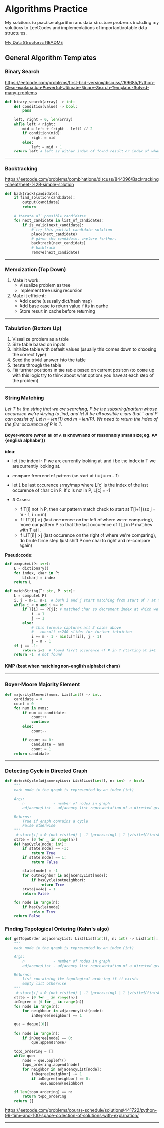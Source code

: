 # Algorithms Practice
My solutions to practice algorithm and data structure problems including my solutions to LeetCodes and implementations of important/notable data structures.

[My Data Structures README](Data_Structures/README.md)

## General Algorithm Templates

### Binary Search
https://leetcode.com/problems/first-bad-version/discuss/769685/Python-Clear-explanation-Powerful-Ultimate-Binary-Search-Template.-Solved-many-problems
```python
def binary_search(array) -> int:
    def condition(value) -> bool:
        pass

    left, right = 0, len(array)
    while left < right:
        mid = left + (right - left) // 2
        if condition(mid):
            right = mid
        else:
            left = mid + 1
    return left # left is either index of found result or index of where the result would be located (if its not there)
```

----------------------------------------------------------------

### Backtracking
https://leetcode.com/problems/combinations/discuss/844096/Backtracking-cheatsheet-%2B-simple-solution 
```python
def backtrack(candidate):
    if find_solution(candidate):
        output(candidate)
        return
    
    # iterate all possible candidates.
    for next_candidate in list_of_candidates:
        if is_valid(next_candidate):
            # try this partial candidate solution
            place(next_candidate)
            # given the candidate, explore further.
            backtrack(next_candidate)
            # backtrack
            remove(next_candidate)
```

----------------------------------------------------------------

### Memoization (Top Down)
1. Make it work:
    - Visualize problem as tree
    - Implement tree using recursion
3. Make it efficient:
    - Add cache (ususally dict/hash map)
    - Add base case to return value if its in cache
    - Store result in cache before returning
    
----------------------------------------------------------------

### Tabulation (Bottom Up)
1. Visualize problem as a table
2. Size table based on inputs
3. Initialize table with default values (usually this comes down to choosing the correct type)
4. Seed the trivial answer into the table
5. Iterate through the table
6. Fill further positions in the table based on current position (to come up with this logic try to think about what options you have at each step of the problem)

----------------------------------------------------------------

### String Matching
*Let T be the string that we are searching, P be the substring/pattern whose occurence we're strying to find, and let A be all possible chars that T and P can consist of. Let n = len(T) and m = len(P). We need to return the index of the first occurence of P in T.*
#### Boyer-Moore (when all of *A* is known and of reasonably small size; eg. A={english alphabet})
**idea**: 

- let j be index in P we are currently looking at, and i be the index in T we are currently looking at.
          
- compare from end of pattern (so start at i = j = m - 1)

- let L be last occurence array/map where L[c] is the index of the last occurence of char c in P. 
  If c is not in P, L[c] = -1

- 3 Cases:
    - If T[i] not in P, then our pattern match check to start at T[i+1] (so j = m - 1, i += m)
    - If L[T[i]] < j (last occurence on the left of where we're comparing), move our pattern P so that the last occurence of T[i] in P matches with T at i.
    - If L[T[i]] > j (last occurence on the right of where we're comparing), do brute force step (just shift P one char to right and re-compare again)

**Pseudocode**:
```python
def computeL(P: str):
    L = dictionary()
    for index, char in P:
        L[char] = index
    return L
    
def matchString(T: str, P: str):
    L = computeL(P)
    i, j = m-1, m-1  # both i and j start matching from start of T at the end of P
    while i < n and j >= 0:
        if T[i] == P[j]: # matched char so decrement index at which we're checking
            i -= 1
            j -= 1
        else:
            # this formula captures all 3 cases above
            #   consult cs240 slides for further intuition
            i += m - 1 - min(L[T[i]], j - 1)
            j = m - 1
    if j == -1:
        return i+1  # found first occurence of P in T starting at i+1
    return -1  # not found
```
#### KMP (best when matching non-english alphabet chars)
----------------------------------------------------------------

### Boyer-Moore Majority Element
```python
def majorityElement(nums: List[int]) -> int:
    candidate = 0
    count = 0
    for num in nums:
        if num == candidate:
            count++
            continue
        else:
            count--
            
        if count <= 0:
            candidate = num
            count = 1
    return candidate
```
    
----------------------------------------------------------------

### Detecting Cycle in Directed Graph

```python
def detectCycle(adjacencyList: List[List[int]], n: int) -> bool:
    """
    each node in the graph is represented by an index (int)

    Args:
        n             - number of nodes in graph
        adjacencyList - adjacency list representation of a directed graph

    Returns:
        True if graph contains a cycle
        False otherwise
    """
     # state[i] = 0 (not visited) | -1 (processing) | 1 (visited/finished) 
    state = [0 for _ in range(n)]
    def hasCycle(node: int):
        if state[node] == -1:
            return True
        if state[node] == 1:
            return False

        state[node] = -1
        for outneighbor in adjacencyList[node]:
            if hasCycle(outneighbor):
                return True
        state[node] = 1
        return False

    for node in range(n):
        if hasCycle(node):
            return True
    return False
```

### Finding Topological Ordering (Kahn's algo)

```python
def getTopoOrder(adjacencyList: List[List[int]], n: int) -> List[int]:
    """
    each node in the graph is represented by an index (int)

    Args:
        n             - number of nodes in graph
        adjacencyList - adjacency list representation of a directed graph

    Returns:
        list containing the topological ordering if it exists
        empty list otherwise
    """
     # state[i] = 0 (not visited) | -1 (processing) | 1 (visited/finished) 
    state = [0 for _ in range(n)]
    inDegree = [0 for _ in range(n)]
    for node in range(n):
        for neighbour in adjacencyList(node):
            inDegree[neighbor] += 1

    que = deque([0])
            
    for node in range(n):
        if inDegree[node] == 0:
            que.append(node)

    topo_ordering = []
    while que:
        node = que.popleft()
        topo_ordering.append(node)
        for neighbor in adjacencyList[node]:
            inDegree[neighbor] -= 1
            if inDegree[neighbor] == 0:
                que.append(neighbor)

    if len(topo_ordering) == n:
        return topo_ordering
    return []
```

https://leetcode.com/problems/course-schedule/solutions/441722/python-99-time-and-100-space-collection-of-solutions-with-explanation/
    
----------------------------------------------------------------
